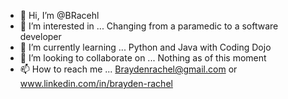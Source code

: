 - 👋 Hi, I’m @BRacehl
- 👀 I’m interested in ... Changing from a paramedic to a software developer
- 🌱 I’m currently learning ... Python and Java with Coding Dojo
- 💞️ I’m looking to collaborate on ... Nothing as of this moment
- 📫 How to reach me ... Braydenrachel@gmail.com or www.linkedin.com/in/brayden-rachel

<!---
BRacehl/BRacehl is a ✨ special ✨ repository because its `README.md` (this file) appears on your GitHub profile.
You can click the Preview link to take a look at your changes.
--->
